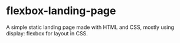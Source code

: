 # flexbox-landing-page
A simple static landing page made with HTML and CSS, mostly using display: flexbox for layout in CSS.

